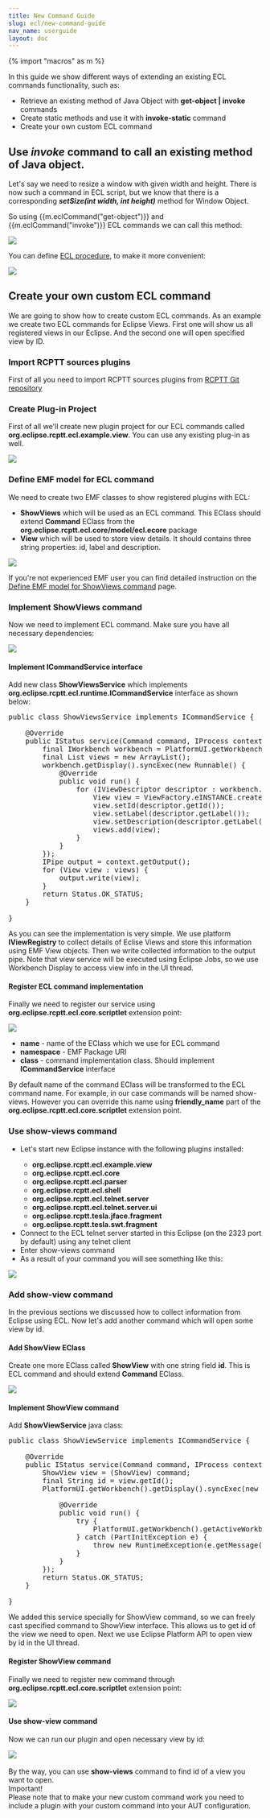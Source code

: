 ```yaml
---
title: New Command Guide
slug: ecl/new-command-guide
nav_name: userguide
layout: doc
---
```

{% import "macros" as m %}

In this guide we show different ways of extending an existing ECL commands functionality, such as:

<ul>
<li>Retrieve an existing method of Java Object with <b>get-object | invoke</b> commands</li>
<li>Create static methods and use it with <b>invoke-static</b> command</li>
<li>Create your own custom ECL command</li>
</ul>

<h2>Use <i>invoke</i> command to call an existing method of Java object.</h2>

Let's say we need to resize a window with given width and height.  There is now such a command in ECL script, 
but we know that there is a corresponding <b><i>setSize(int width, int height)</i></b> method for Window Object. 

So using {{m.eclCommand("get-object")}} and {{m.eclCommand("invoke")}} ECL commands we can call this method:

<div class="panel panel-default">
  <div class="panel-body">
<div class="screenshot">
  <img src="{{site.url}}/shared/img/screenshot-invoke-1.png"></img>
</div>
</div>
</div>

You can define <a href ="{{site.url}}/userguide/procedures">ECL procedure</a>, to make it more convenient:

<div class="panel panel-default">
  <div class="panel-body">
<div class="screenshot">
  <img src="{{site.url}}/shared/img/screenshot-invoke-2.png"></img>
</div>
</div>
</div>

<h2>Create your own custom ECL command</h2>

We are going to show how to create custom ECL commands. As an example we create two ECL commands for Eclipse Views. 
First one will show us all registered views in our Eclipse. And the second one will open specified view by ID.

<h3>Import RCPTT sources plugins</h3>

First of all you need to import RCPTT sources plugins from <a href="http://git.eclipse.org/c/rcptt/org.eclipse.rcptt.git/">RCPTT Git repository</a>

<h3>Create Plug-in Project</h3>

First of all we'll create new plugin project for our ECL commands called <b>org.eclipse.rcptt.ecl.example.view</b>. 
You can use any existing plug-in as well.

<div class="screenshot">
  <img src="{{site.url}}/shared/img/screenshot-new-command-guide-1.png"></img>
</div>


<h3>Define EMF model for ECL command</h3>

We need to create two EMF classes to show registered plugins with ECL:

<ul><li><b>ShowViews</b> which will be used as an ECL command. This EClass should extend <b>Command</b> EClass from the <b>org.eclipse.rcptt.ecl.core/model/ecl.ecore</b> package</li>
<li><b>View</b> which will be used to store view details. It should contains three string properties: id, label and description.</li>
</ul>

<div class="screenshot">
  <img src="{{site.url}}/shared/img/screenshot-new-command-guide-4.png"></img>
</div>

If you're not experienced EMF user you can find detailed instruction on the <a href="{{site.url}}/documentation/userguide/ecl/define-emf-model/">Define EMF model for ShowViews command</a> page.

<h3>Implement ShowViews command</h3>

Now we need to implement ECL command. Make sure you have all necessary dependencies:

<div class="screenshot">
  <img src="{{site.url}}/shared/img/screenshot-new-command-guide-7.png"></img>
</div>

<h4>Implement ICommandService interface</h4>

Add new class <b>ShowViewsService</b> which implements <b>org.eclipse.rcptt.ecl.runtime.ICommandService</b> interface as shown below:

<pre>
public class ShowViewsService implements ICommandService {
 
    @Override
    public IStatus service(Command command, IProcess context) throws InterruptedException, CoreException {
        final IWorkbench workbench = PlatformUI.getWorkbench();
        final List<View> views = new ArrayList<View>();
        workbench.getDisplay().syncExec(new Runnable() {
            @Override
            public void run() {
                for (IViewDescriptor descriptor : workbench.getViewRegistry().getViews()) {
                    View view = ViewFactory.eINSTANCE.createView();
                    view.setId(descriptor.getId());
                    view.setLabel(descriptor.getLabel());
                    view.setDescription(descriptor.getLabel());
                    views.add(view);
                }
            }
        });
        IPipe output = context.getOutput();
        for (View view : views) {
            output.write(view);
        }
        return Status.OK_STATUS;
    }
 
}</pre>

As you can see the implementation is very simple. We use platform <b>IViewRegistry</b> to collect details of Eclise Views and store this information using EMF View objects. 
Then we write collected information to the output pipe. Note that view service will be executed using Eclipse Jobs, so we use Workbench Display to access view info in the UI thread.

<h4>Register ECL command implementation</h4>

Finally we need to register our service using <b>org.eclipse.rcptt.ecl.core.scriptlet</b> extension point:

<div class="screenshot">
  <img src="{{site.url}}/shared/img/screenshot-new-command-guide-8.png"></img>
</div>
<ul>
<li><b>name</b> - name of the EClass which we use for ECL command</li>
<li><b>namespace</b> - EMF Package URI</li>
<li><b>class</b> - command implementation class. Should implement <b>ICommandService</b> interface</li>
</ul>

By default name of the command EClass will be transformed to the ECL command name. For example, in our case commands will be named show-views.
 However you can override this name using <b>friendly_name</b> part of the <b>org.eclipse.rcptt.ecl.core.scriptlet</b> extension point.
 
 <h3>Use show-views command</h3>
 
 <ul>
<li>Let's start new Eclipse instance with the following plugins installed:</li>

<ul>
<li><b>org.eclipse.rcptt.ecl.example.view</b></li>
<li><b>org.eclipse.rcptt.ecl.core</b></li>
<li><b>org.eclipse.rcptt.ecl.parser</b></li>
<li><b>org.eclipse.rcptt.ecl.shell</b></li>
<li><b>org.eclipse.rcptt.ecl.telnet.server</b></li>
<li><b>org.eclipse.rcptt.ecl.telnet.server.ui</b></li>
<li><b>org.eclipse.rcptt.tesla.jface.fragment</b></li>
<li><b>org.eclipse.rcptt.tesla.swt.fragment</b></li>
</ul>


<li>Connect to the ECL telnet server started in this Eclipse (on the 2323 port by default) using any telnet client</li>
<li>Enter show-views command</li>


<li>As a result of your command you will see something like this:</li>
</ul>

<div class="screenshot">
  <img src="{{site.url}}/shared/img/screenshot-new-command-guide-12.png"></img>
</div>

<h3>Add show-view command</h3>

In the previous sections we discussed how to collect information from Eclipse using ECL. 
Now let's add another command which will open some view by id.

<h4>Add ShowView EClass</h4>

Create one more EClass called <b>ShowView</b> with one string field <b>id</b>. This is ECL command and should 
extend <b>Command</b> EClass.

<div class="screenshot">
  <img src="{{site.url}}/shared/img/screenshot-new-command-guide-10.png"></img>
</div>

<h4>Implement ShowView command</h4>

Add <b>ShowViewService</b> java class:

<pre>
public class ShowViewService implements ICommandService {
 
    @Override
    public IStatus service(Command command, IProcess context) throws InterruptedException, CoreException {
        ShowView view = (ShowView) command;
        final String id = view.getId();
        PlatformUI.getWorkbench().getDisplay().syncExec(new Runnable() {
 
            @Override
            public void run() {
                try {
                    PlatformUI.getWorkbench().getActiveWorkbenchWindow().getActivePage().showView(id);
                } catch (PartInitException e) {
                    throw new RuntimeException(e.getMessage(), e);
                }
            }
        });
        return Status.OK_STATUS;
    }
 
}
</pre>

We added this service specially for ShowView command, so we can freely cast specified command to ShowView interface. 
This allows us to get id of the view we need to open. Next we use Eclipse Platform API to open view by id in the UI thread.

<h4>Register ShowView command</h4>

Finally we need to register new command through <b>org.eclipse.rcptt.ecl.core.scriptlet</b> extension point:

<div class="screenshot">
  <img src="{{site.url}}/shared/img/screenshot-new-command-guide-9.png"></img>
</div>

<h4>Use show-view command</h4>

Now we can run our plugin and open necessary view by id:

<div class="screenshot">
  <img src="{{site.url}}/shared/img/screenshot-new-command-guide-13.png"></img>
</div>
<br>
By the way, you can use <b>show-views</b> command to find id of a view you want to open.

<div class="panel panel-danger">
  <div class="panel-heading">Important!</div>
  <div class="panel-body">
    Please note that to make your new custom command work you need to include a plugin with your custom command into your AUT configuration. 
  </div>
  </div>
